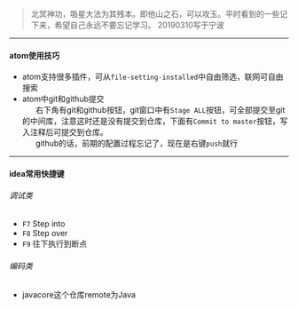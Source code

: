 >北冥神功，吸星大法为其残本。即他山之石，可以攻玉。平时看到的一些记下来，希望自己永远不要忘记学习。 20190310写于宁波

---
#### atom使用技巧
- atom支持很多插件，可从`file-setting-installed`中自由筛选，联网可自由搜索
- atom中git和github提交
<br>&nbsp;&nbsp;&nbsp;&nbsp;&nbsp;
右下角有git和github按钮，git窗口中有`Stage ALL`按钮，可全部提交至git的中间库，注意这时还是没有提交到仓库，下面有`Commit to master`按钮，写入注释后可提交到仓库。
<br>&nbsp;&nbsp;&nbsp;&nbsp;&nbsp;
github的话，前期的配置过程忘记了，现在是右键`push`就行
---
#### idea常用快捷键
###### 调试类
- `F7` Step into
- `F8` Step over
- `F9` 往下执行到断点

###### 编码类
- javacore这个仓库remote为Java
